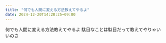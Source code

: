 ```yaml
---
title: "何でも人間に変える方法教えてやるよ"
date: 2024-12-20T14:20:25+09:00
---
```

何でも人間に変える方法教えてやるよ
駄目なことは駄目だって教えてやりゃいいのさ
